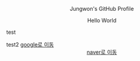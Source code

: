 <head>
  <p align=center>Jungwon's GitHub Profile</p>
</head>
<body>
  <p align=center>Hello World</p>
  <p>test</p>
  test2
  <a href='http://www.google.com'>google로 이동</a>
  <div align=center style='border: 2px #aaa'>
    <a href='http://www.naver.com'>naver로 이동</a>
  </div>
</body>
